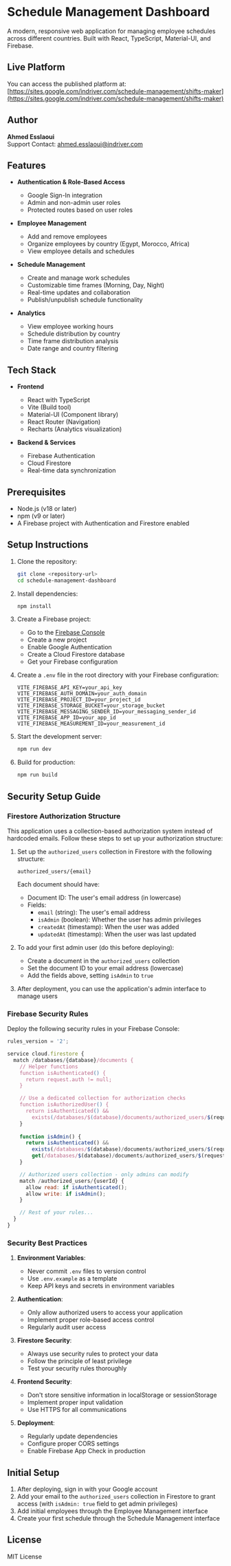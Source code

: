 # Schedule Management Dashboard

A modern, responsive web application for managing employee schedules across different countries. Built with React, TypeScript, Material-UI, and Firebase.

## Live Platform
You can access the published platform at: [https://sites.google.com/indriver.com/schedule-management/shifts-maker](https://sites.google.com/indriver.com/schedule-management/shifts-maker)

## Author
**Ahmed Esslaoui**  
Support Contact: ahmed.esslaoui@indriver.com

## Features

- **Authentication & Role-Based Access**
  - Google Sign-In integration
  - Admin and non-admin user roles
  - Protected routes based on user roles

- **Employee Management**
  - Add and remove employees
  - Organize employees by country (Egypt, Morocco, Africa)
  - View employee details and schedules

- **Schedule Management**
  - Create and manage work schedules
  - Customizable time frames (Morning, Day, Night)
  - Real-time updates and collaboration
  - Publish/unpublish schedule functionality

- **Analytics**
  - View employee working hours
  - Schedule distribution by country
  - Time frame distribution analysis
  - Date range and country filtering

## Tech Stack

- **Frontend**
  - React with TypeScript
  - Vite (Build tool)
  - Material-UI (Component library)
  - React Router (Navigation)
  - Recharts (Analytics visualization)

- **Backend & Services**
  - Firebase Authentication
  - Cloud Firestore
  - Real-time data synchronization

## Prerequisites

- Node.js (v18 or later)
- npm (v9 or later)
- A Firebase project with Authentication and Firestore enabled

## Setup Instructions

1. Clone the repository:
   ```bash
   git clone <repository-url>
   cd schedule-management-dashboard
   ```

2. Install dependencies:
   ```bash
   npm install
   ```

3. Create a Firebase project:
   - Go to the [Firebase Console](https://console.firebase.google.com)
   - Create a new project
   - Enable Google Authentication
   - Create a Cloud Firestore database
   - Get your Firebase configuration

4. Create a `.env` file in the root directory with your Firebase configuration:
   ```
   VITE_FIREBASE_API_KEY=your_api_key
   VITE_FIREBASE_AUTH_DOMAIN=your_auth_domain
   VITE_FIREBASE_PROJECT_ID=your_project_id
   VITE_FIREBASE_STORAGE_BUCKET=your_storage_bucket
   VITE_FIREBASE_MESSAGING_SENDER_ID=your_messaging_sender_id
   VITE_FIREBASE_APP_ID=your_app_id
   VITE_FIREBASE_MEASUREMENT_ID=your_measurement_id
   ```

5. Start the development server:
   ```bash
   npm run dev
   ```

6. Build for production:
   ```bash
   npm run build
   ```

## Security Setup Guide

### Firestore Authorization Structure

This application uses a collection-based authorization system instead of hardcoded emails. Follow these steps to set up your authorization structure:

1. Set up the `authorized_users` collection in Firestore with the following structure:
   ```
   authorized_users/{email}
   ```

   Each document should have:
   - Document ID: The user's email address (in lowercase)
   - Fields:
     - `email` (string): The user's email address
     - `isAdmin` (boolean): Whether the user has admin privileges
     - `createdAt` (timestamp): When the user was added
     - `updatedAt` (timestamp): When the user was last updated

2. To add your first admin user (do this before deploying):
   - Create a document in the `authorized_users` collection
   - Set the document ID to your email address (lowercase)
   - Add the fields above, setting `isAdmin` to `true`

3. After deployment, you can use the application's admin interface to manage users

### Firebase Security Rules

Deploy the following security rules in your Firebase Console:

```javascript
rules_version = '2';

service cloud.firestore {
  match /databases/{database}/documents {
    // Helper functions
    function isAuthenticated() {
      return request.auth != null;
    }

    // Use a dedicated collection for authorization checks
    function isAuthorizedUser() {
      return isAuthenticated() && 
        exists(/databases/$(database)/documents/authorized_users/$(request.auth.token.email.lower()));
    }
    
    function isAdmin() {
      return isAuthenticated() && 
        exists(/databases/$(database)/documents/authorized_users/$(request.auth.token.email.lower())) &&
        get(/databases/$(database)/documents/authorized_users/$(request.auth.token.email.lower())).data.isAdmin == true;
    }

    // Authorized users collection - only admins can modify
    match /authorized_users/{userId} {
      allow read: if isAuthenticated();
      allow write: if isAdmin();
    }

    // Rest of your rules...
  }
}
```

### Security Best Practices

1. **Environment Variables**: 
   - Never commit `.env` files to version control
   - Use `.env.example` as a template
   - Keep API keys and secrets in environment variables

2. **Authentication**:
   - Only allow authorized users to access your application
   - Implement proper role-based access control
   - Regularly audit user access

3. **Firestore Security**:
   - Always use security rules to protect your data
   - Follow the principle of least privilege
   - Test your security rules thoroughly

4. **Frontend Security**:
   - Don't store sensitive information in localStorage or sessionStorage
   - Implement proper input validation
   - Use HTTPS for all communications

5. **Deployment**:
   - Regularly update dependencies
   - Configure proper CORS settings
   - Enable Firebase App Check in production

## Initial Setup

1. After deploying, sign in with your Google account
2. Add your email to the `authorized_users` collection in Firestore to grant access (with `isAdmin: true` field to get admin privileges)
3. Add initial employees through the Employee Management interface
4. Create your first schedule through the Schedule Management interface

## License

MIT License
